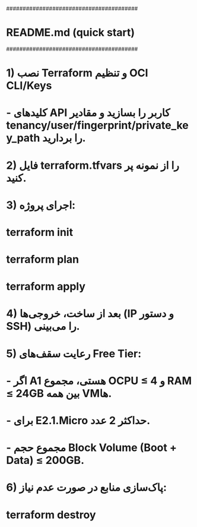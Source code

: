 ########################################
# README.md (quick start)
########################################
# 1) نصب Terraform و تنظیم OCI CLI/Keys
#    - کلیدهای API کاربر را بسازید و مقادیر tenancy/user/fingerprint/private_key_path را بردارید.
# 2) فایل terraform.tfvars را از نمونه پر کنید.
# 3) اجرای پروژه:
#    terraform init
#    terraform plan
#    terraform apply
# 4) بعد از ساخت، خروجی‌ها (IP و دستور SSH) را می‌بینی.
# 5) رعایت سقف‌های Free Tier:
#    - اگر A1 هستی، مجموع OCPU ≤ 4 و RAM ≤ 24GB بین همه VMها.
#    - برای E2.1.Micro حداکثر 2 عدد.
#    - مجموع حجم Block Volume (Boot + Data) ≤ 200GB.
# 6) پاک‌سازی منابع در صورت عدم نیاز:
#    terraform destroy
